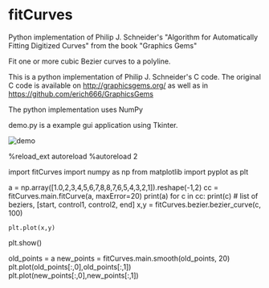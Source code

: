 fitCurves
=========

Python implementation of Philip J. Schneider's "Algorithm for Automatically Fitting Digitized Curves" from the book "Graphics Gems"

Fit one or more cubic Bezier curves to a polyline.

This is a python implementation of Philip J. Schneider's C code. The original C code is available on http://graphicsgems.org/ as well as in https://github.com/erich666/GraphicsGems

The python implementation uses NumPy

demo.py is a example gui application using Tkinter.

![demo](https://github.com/volkerp/fitCurves/raw/master/demo_screenshot.png "demo.py")


%reload_ext autoreload
%autoreload 2

import fitCurves 
import numpy as np
from matplotlib import pyplot as plt

a = np.array([1.0,2,3,4,5,6,7,8,8,7,6,5,4,3,2,1]).reshape(-1,2)
cc = fitCurves.main.fitCurve(a, maxError=20)
print(a)
for c in cc:
    print(c) # list of beziers, [start, control1, control2, end]
    x,y = fitCurves.bezier.bezier_curve(c, 100)

    plt.plot(x,y)
plt.show()

old_points = a
new_points = fitCurves.main.smooth(old_points, 20)
plt.plot(old_points[:,0],old_points[:,1])
plt.plot(new_points[:,0],new_points[:,1])